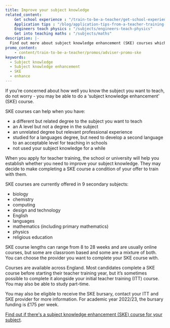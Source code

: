 ```yaml
---
title: Improve your subject knowledge
related_content:
    Get school experience : "/train-to-be-a-teacher/get-school-experience"
    Application tips : "/blog/application-tips-from-a-teacher-training-provider"
    Engineers teach physics : "/subjects/engineers-teach-physics"
    Get into teaching maths : "/subjects/maths"
description: |-
  Find out more about subject knowledge enhancement (SKE) courses which will help you brush up the subject you want to teach.
promo_content:
    - content/train-to-be-a-teacher/promos/adviser-promo-ske
keywords:
  - Subject knowledge
  - Subject knowledge enhancement
  - SKE
  - enhance
---
```


If you’re concerned about how well you know the subject you want to teach, do not worry - you may be able to do a ‘subject knowledge enhancement’ (SKE) course.

SKE courses can help when you have:

- a different but related degree to the subject you want to teach
- an A level but not a degree in the subject
- an unrelated degree but relevant professional experience
- studied for a languages degree, but need to develop a second language to an acceptable level for teaching in schools 
- not used your subject knowledge for a while

When you apply for teacher training, the school or university will help you establish whether you need to improve your subject knowledge. They may decide to make completing a SKE course a condition of your offer to train with them.

SKE courses are currently offered in 9 secondary subjects:  

- biology 
- chemistry 
- computing 
- design and technology 
- English
- languages 
- mathematics (including primary mathematics) 
- physics 
- religious education

SKE course lengths can range from 8 to 28 weeks and are usually online courses, but some are classroom based and some are a mixture of both. You can choose the provider you want to complete your SKE course with.

Courses are available across England. Most candidates complete a SKE course before starting their teacher training year, but it’s sometimes possible to complete it alongside your initial teacher training (ITT) course. You may also be able to study part-time.

You may also be eligible to receive the SKE bursary, contact your ITT and SKE provider for more information. For academic year 2022/23, the bursary funding is £175 per week.  

[Find out if there's a subject knowledge enhancement (SKE) course for your subject](https://www.gov.uk/government/publications/subject-knowledge-enhancement-course-directory/subject-knowledge-enhancement-ske-course-directory).
